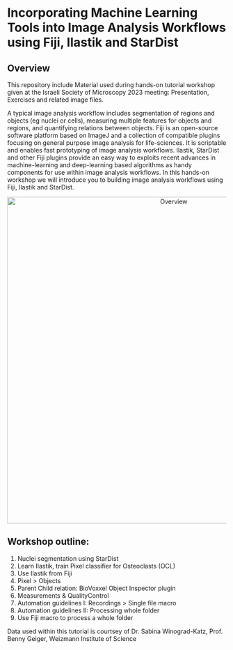 # Incorporating Machine Learning Tools into Image Analysis Workflows using Fiji, Ilastik and StarDist  

## Overview

This repository include Material used during hands-on tutorial workshop given at the Israeli Society of Microscopy 2023 meeting: Presentation, Exercises and related image files. 

A typical image analysis workflow includes segmentation of regions and objects (eg nuclei or cells), measuring multiple features for objects and regions, and quantifying relations between objects. Fiji is an open-source software platform based on ImageJ and a collection of compatible plugins focusing on general purpose image analysis for life-sciences. It is scriptable and enables fast prototyping of image analysis workflows. Ilastik, StarDist and other Fiji plugins provide an easy way to exploits recent advances in machine-learning and deep-learning based algorithms as handy components for use within image analysis workflows. 
In this hands-on workshop we will introduce you to building image analysis workflows using Fiji, Ilastik and StarDist. 

<p align="center">
<img src="https://github.com/WIS-MICC-CellObservatory/main/Fiji-Ilastik-Stardist-Tutorial-OsteoWorkflow/WorkshopOverview.png" width="750" title="Overview">
	</p>

## Workshop outline:  

1. Nuclei segmentation using StarDist
2. Learn Ilastik, train Pixel classifier for Osteoclasts (OCL)
3. Use Ilastik from Fiji
4. Pixel > Objects  
5. Parent Child relation: BioVoxxel Object Inspector plugin
6. Measurements & QualityControl
7. Automation guidelines I:  Recordings > Single file macro
8. Automation guidelines II: Processing whole folder
9. Use Fiji macro to process a whole folder

Data used within this tutorial is courtsey of Dr. Sabina Winograd-Katz, Prof. Benny Geiger, Weizmann Institute of Science

 
  

